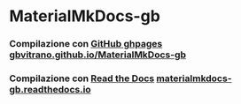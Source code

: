 # MaterialMkDocs-gb

### Compilazione con [GitHub ghpages](https://squidfunk.github.io/mkdocs-material/publishing-your-site/#with-github-actions) [gbvitrano.github.io/MaterialMkDocs-gb](https://gbvitrano.github.io/MaterialMkDocs-gb/)
### Compilazione con [Read the Docs](https://docs.readthedocs.io/en/stable/intro/getting-started-with-mkdocs.html) [materialmkdocs-gb.readthedocs.io](https://materialmkdocs-gb.readthedocs.io/)
